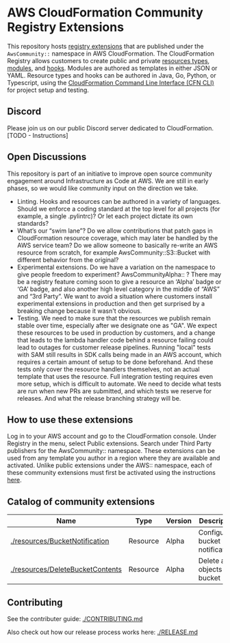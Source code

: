 # AWS CloudFormation Community Registry Extensions

This repository hosts [registry extensions](https://docs.aws.amazon.com/AWSCloudFormation/latest/UserGuide/registry.html)
that are published under the `AwsCommunity::` namespace in AWS CloudFormation.
The CloudFormation Registry allows customers to create public and private
[resources
types](https://docs.aws.amazon.com/cloudformation-cli/latest/userguide/resource-types.html),
[modules](https://docs.aws.amazon.com/cloudformation-cli/latest/userguide/modules.html),
and
[hooks](https://docs.aws.amazon.com/cloudformation-cli/latest/userguide/hooks.html).
Modules are authored as templates in either JSON or YAML. Resource types and
hooks can be authored in Java, Go, Python, or Typescript, using the
[CloudFormation Command Line Interface (CFN
CLI)](https://docs.aws.amazon.com/cloudformation-cli/latest/userguide/what-is-cloudformation-cli.html)
for project setup and testing. 

## Discord

Please join us on our public Discord server dedicated to CloudFormation. [TODO - Instructions]

## Open Discussions

This repository is part of an initiative to improve open source community
engagement around Infrastructure as Code at AWS. We are still in early phases,
so we would like community input on the direction we take.

* Linting. Hooks and resources can be authored in a variety of languages.
  Should we enforce a coding standard at the top level for all projects (for
  example, a single .pylintrc)? Or let each project dictate its own standards?
* What’s our “swim lane”? Do we allow contributions that patch gaps in
  CloudFormation resource coverage, which may later be handled by the AWS
  service team? Do we allow someone to basically re-write an AWS resource from
  scratch, for example AwsCommunity::S3::Bucket with different behavior from
  the original?
* Experimental extensions. Do we have a variation on the namespace to give
  people freedom to experiment? AwsCommunityAlpha:: ? There may be a registry
  feature coming soon to give a resource an ‘Alpha’ badge or ‘GA’ badge, and
  also another high level category in the middle of “AWS” and “3rd Party”. We
  want to avoid a situation where customers install experimental extensions in
  production and then get surprised by a breaking change because it wasn't
  obvious.
* Testing. We need to make sure that the resources we publish remain stable
  over time, especially after we designate one as "GA". We expect these
  resources to be used in production by customers, and a change that leads to
  the lambda handler code behind a resource failing could lead to outages for
  customer release pipelines. Running "local" tests with SAM still results in
  SDK calls being made in an AWS account, which requires a certain amount of
  setup to be done beforehand. And these tests only cover the resource handlers
  themselves, not an actual template that uses the resource. Full integration
  testing requires even more setup, which is difficult to automate. We need to
  decide what tests are run when new PRs are submitted, and which tests we
  reserve for releases. And what the release branching strategy will be.

## How to use these extensions

Log in to your AWS account and go to the CloudFormation console. Under Registry
in the menu, select Public extensions. Search under Third Party publishers for
the AwsCommunity:: namespace. These extensions can be used from any template
you author in a region where they are available and activated. Unlike public
extensions under the AWS:: namespace, each of these community extensions must
first be activated using the instructions [here](https://docs.aws.amazon.com/AWSCloudFormation/latest/UserGuide/registry-public.html).

## Catalog of community extensions

|Name|Type|Version|Description|
|----|----|-------|-----------|
|[./resources/BucketNotification](AwsCommunity::S3::BucketNotification)|Resource|Alpha|Configure bucket notifications|
|[./resources/DeleteBucketContents](AwsCommunity::S3::DeleteBucketContents)|Resource|Alpha|Delete all objects in a bucket|

## Contributing

See the contributer guide: [./CONTRIBUTING.md](CONTRIBUTING.md)

Also check out how our release process works here: [./RELEASE.md](RELEASE.md)




